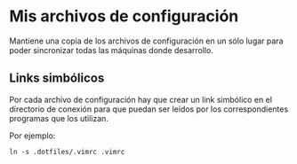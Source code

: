 # Mis archivos de configuración

Mantiene una copia de los archivos de configuración en un sólo lugar para poder sincronizar todas las máquinas donde desarrollo.

## Links simbólicos

Por cada archivo de configuración hay que crear un link simbólico en el directorio de conexión para que puedan ser leídos por los correspondientes programas que los utilizan.

Por ejemplo:

```shell
ln -s .dotfiles/.vimrc .vimrc
```

